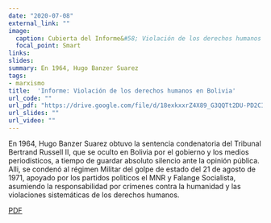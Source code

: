 ```yaml
---
date: "2020-07-08"
external_link: ""
image:
  caption: Cubierta del Informe&#58; Violación de los derechos humanos en Bolivia.
  focal_point: Smart
links: 
slides: 
summary: En 1964, Hugo Banzer Suarez
tags:
- marxismo
title:  'Informe: Violación de los derechos humanos en Bolivia'
url_code: ""
url_pdf: "https://drive.google.com/file/d/18exkxxrZ4X89_G3QQTt2DU-PD2CIhSdf/view?usp=sharing"
url_slides: ""
url_video: ""
---
```

En 1964, Hugo Banzer Suarez obtuvo la sentencia condenatoria del Tribunal Bertrand Russell II, que se oculto en Bolivia por el gobierno y los medios periodisticos, a tiempo de guardar absoluto silencio ante la opinión pública. Alli, se condenó al régimen Militar del golpe de estado del 21 de agosto de 1971, apoyado por los partidos políticos el MNR y Falange Socialista, asumiendo la responsabilidad por crímenes contra la humanidad y las violaciones sistemáticas de los derechos humanos.



<div class="btn-links mb-3">
<a class="btn btn-outline-primary my-1 mr-1" href="https://drive.google.com/file/d/18exkxxrZ4X89_G3QQTt2DU-PD2CIhSdf/view?usp=sharing" target="_blank" rel="noopener">
  PDF
</a>
</div>